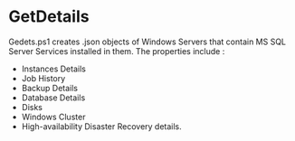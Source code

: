 # GetDetails
Gedets.ps1 creates .json objects of Windows Servers that contain MS SQL Server Services installed in them.
The properties include :
 - Instances Details
 - Job History
 - Backup Details 
 - Database Details 
 - Disks 
 - Windows Cluster 
 - High-availability Disaster Recovery details.
